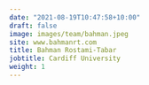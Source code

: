 ```yaml
---
date: "2021-08-19T10:47:58+10:00"
draft: false
image: images/team/bahman.jpeg
site: www.bahmanrt.com
title: Bahman Rostami-Tabar
jobtitle: Cardiff University
weight: 1
---
```

